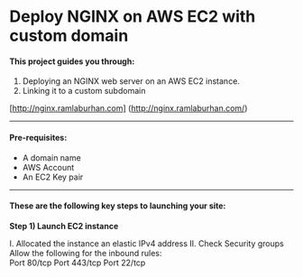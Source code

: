 # Deploy NGINX on AWS EC2 with custom domain 

#### This project guides you through: 

1. Deploying an NGINX web server on an AWS EC2 instance. 
2. Linking it to a custom subdomain  

 

[http://nginx.ramlaburhan.com] (http://nginx.ramlaburhan.com/) 










----

#### Pre-requisites: 
- A domain name  
- AWS Account 
- An EC2 Key pair  

---- 

#### These are the following key steps to launching your site: 
 
**Step 1) Launch EC2 instance**

I.  Allocated the instance an elastic IPv4 address 
II. Check Security groups 
Allow the following for the inbound rules:  
Port 80/tcp 
Port 443/tcp 
Port 22/tcp 


